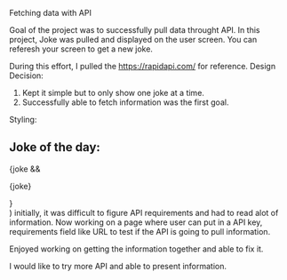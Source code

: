 Fetching data with API

Goal of the project was to successfully pull data throught API.  In this project, Joke was pulled and displayed on the user screen.  You can referesh your screen to get a new joke.

During this effort, I pulled the https://rapidapi.com/ for reference.
Design Decision:
1. Kept it simple but to only show one joke at a time.
2. Successfully able to fetch information was the first goal.

Styling:
<div>
      <h2>Joke of the day:</h2>
      {joke && <p>{joke}</p>}
    </div>
  )
initially, it was difficult to figure API requirements and had to read alot of information.  Now working on a page where user can put in a API key, requirements field like URL to test if the API is going to pull information.

Enjoyed working on getting the information together and able to fix it.

I would like to try more API and able to present information.

